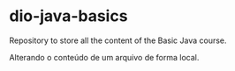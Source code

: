 # dio-java-basics
 Repository to store all the content of the Basic Java course.

Alterando o conteúdo de um arquivo de forma local.